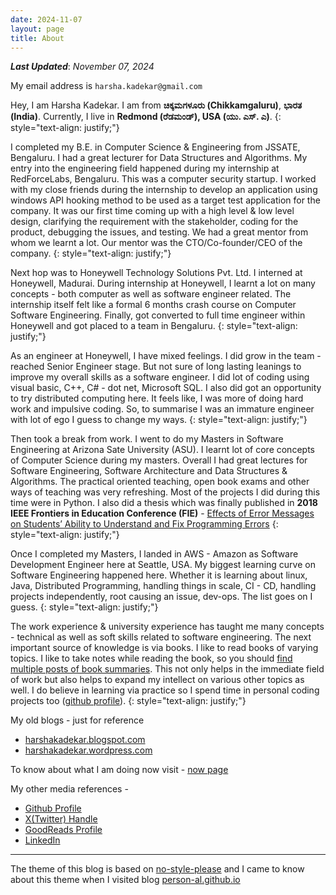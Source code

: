 ```yaml
---
date: 2024-11-07
layout: page
title: About
---
```


***Last Updated***: *November 07, 2024*

My email address is `harsha.kadekar@gmail.com`

Hey, I am Harsha Kadekar. I am from **ಚಿಕ್ಕಮಗಳೂರು (Chikkamgaluru)**, **ಭಾರತ (India)**. Currently, I live in **Redmond (ರೆಡಮಂಡ್), USA (ಯು. ಎಸ್. ಎ)**.
{: style="text-align: justify;"}

I completed my B.E. in Computer Science & Engineering from JSSATE, Bengaluru. I had a great lecturer for Data Structures and Algorithms. My entry into the engineering field happened during my internship at RedForceLabs, Bengaluru. This was a computer security startup. I worked with my close friends during the internship to develop an application using windows API hooking method to be used as a target test application for the company. It was our first time coming up with a high level & low level design, clarifying the requirement with the stakeholder, coding for the product, debugging the issues, and testing. We had a great mentor from whom we learnt a lot. Our mentor was the CTO/Co-founder/CEO of the company.
{: style="text-align: justify;"}

Next hop was to Honeywell Technology Solutions Pvt. Ltd. I interned at Honeywell, Madurai.  During internship at Honeywell, I learnt a lot on many concepts - both computer as well as software engineer related. The internship itself felt like a formal 6 months crash course on Computer Software Engineering. Finally, got converted to full time engineer within Honeywell and got placed to a team in Bengaluru.
{: style="text-align: justify;"}

As an engineer at Honeywell, I have mixed feelings. I did grow in the team - reached Senior Engineer stage. But not sure of long lasting leanings to improve my overall skills as a software engineer. I did lot of coding using visual basic, C++, C# - dot net, Microsoft SQL. I also did got an opportunity to try distributed computing here. It feels like, I was more of doing hard work and impulsive coding. So, to summarise I was an immature engineer with lot of ego I guess to change my ways.
{: style="text-align: justify;"}

Then took a break from work. I went to do my Masters in Software Engineering at Arizona Sate University (ASU). I learnt lot of core concepts of Computer Science during my masters. Overall I had great lectures for Software Engineering, Software Architecture and Data Structures & Algorithms. The practical oriented teaching, open book exams and other ways of teaching was very refreshing. Most of the projects I did during this time were in Python. I also did a thesis which was finally published in **2018 IEEE Frontiers in Education Conference (FIE)** - [Effects of Error Messages on Students’ Ability to Understand and Fix Programming Errors](https://ieeexplore.ieee.org/abstract/document/8658629)
{: style="text-align: justify;"}

Once I completed my Masters, I landed in AWS - Amazon as Software Development Engineer here at Seattle, USA. My biggest learning curve on Software Engineering happened here. Whether it is learning about linux, Java, Distributed Programming, handling things in scale, CI - CD, handling projects independently, root causing an issue, dev-ops. The list goes on I guess.
{: style="text-align: justify;"}

The work experience & university experience has taught me many concepts - technical as well as soft skills related to software engineering. The next important source of knowledge is via books. I like to read books of varying topics. I like to take notes while reading the book, so you should [find multiple posts of book summaries](https://harsha-kadekar.github.io/book-summary-archive.html).  This not only helps in the immediate field of work but also helps to expand my intellect on various other topics as well. I do believe in learning via practice so I spend time in personal coding projects too ([github profile](https://github.com/harsha-kadekar)).
{: style="text-align: justify;"}

My old blogs - just for reference
- [harshakadekar.blogspot.com](http://harshakadekar.blogspot.com/)
- [harshakadekar.wordpress.com](https://harshakadekar.wordpress.com/)

To know about what I am doing now visit - [now page](https://harsha-kadekar.github.io/now.html)

My other media references - 
- [Github Profile](https://github.com/harsha-kadekar)
- [X(Twitter) Handle](https://twitter.com/kadekarHarsha)
- [GoodReads Profile](https://www.goodreads.com/harsha_kadekar)
- [LinkedIn](https://www.linkedin.com/in/harshakadekar)



---
The theme of this blog is based on [no-style-please](https://github.com/riggraz/no-style-please) and I came to know about this theme when I visited blog [person-al.github.io](https://person-al.github.io)
